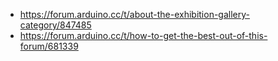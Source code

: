 - https://forum.arduino.cc/t/about-the-exhibition-gallery-category/847485
- https://forum.arduino.cc/t/how-to-get-the-best-out-of-this-forum/681339
